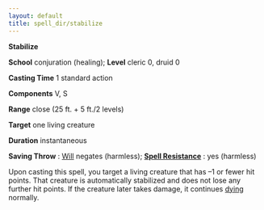 ```yaml
---
layout: default
title: spell_dir/stabilize
---
```

 **Stabilize**

**School** conjuration (healing); **Level** cleric 0, druid 0

**Casting Time** 1 standard action

**Components** V, S

**Range** close (25 ft. + 5 ft./2 levels)

**Target** one living creature

**Duration** instantaneous

**Saving Throw** : [Will](../combat#_will) negates (harmless); **[Spell Resistance](../glossary#_spell-resistance)** : yes (harmless)

Upon casting this spell, you target a living creature that has –1 or fewer hit points. That creature is automatically stabilized and does not lose any further hit points. If the creature later takes damage, it continues [dying](../glossary#_dying) normally.

